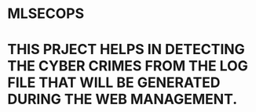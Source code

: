 # MLSECOPS
# THIS PRJECT HELPS IN DETECTING THE CYBER CRIMES FROM THE LOG FILE THAT WILL BE GENERATED DURING THE WEB MANAGEMENT.
